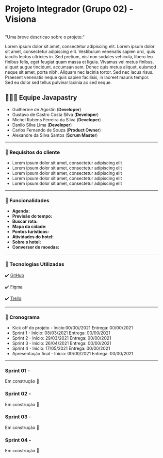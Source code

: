 
# Projeto Integrador (Grupo 02)  - Visiona  
<p align="center">
<img src="" >
</p>

"Uma breve descricao sobre o projeto:"

<p>Lorem ipsum dolor sit amet, consectetur adipiscing elit. Lorem ipsum dolor sit amet, consectetur adipiscing elit. Vestibulum venenatis sapien orci, quis iaculis lectus ultricies in. Sed pretium, nisl non sodales vehicula, libero leo finibus felis, eget feugiat quam massa et ligula. Vivamus vel metus finibus, aliquet augue tincidunt, accumsan sem. Donec quis metus aliquet, euismod neque sit amet, porta nibh. Aliquam nec lacinia tortor. Sed nec lacus risus. Praesent venenatis neque quis sapien facilisis, in laoreet mauris tempor. Sed eu dolor sed tellus pulvinar lacinia ac sed neque. </p>

 ## 👨🏽‍🎓 Equipe Javapastry
 
- Guilherme de Agostin (**Developer**)
- Gustavo de Castro Costa Silva (**Developer**)
- Michel Rubens Ferreira da Silva (**Developer**)
- Danilo Silva Lima (**Developer**)
- Carlos Fernando de Souza (**Product Owner**)
- Alexandre da Silva Santos (**Scrum Master**)



---
### 🔔  Requisitos do cliente
 * Lorem ipsum dolor sit amet, consectetur adipiscing elit
 * Lorem ipsum dolor sit amet, consectetur adipiscing elit
 * Lorem ipsum dolor sit amet, consectetur adipiscing elit
 * Lorem ipsum dolor sit amet, consectetur adipiscing elit
 * Lorem ipsum dolor sit amet, consectetur adipiscing elit

---

### 📱 Funcionalidades
- **Agenda:** 
- **Previsão do tempo:** 
- **Buscar rota:**
- **Mapa da cidade:**
- **Pontos turísticos:**
- **Atividades do hotel:**
- **Sobre o hotel:**
- **Conversor de moedas:**


---


### 🚀 Tecnologias Utilizadas

✔️ [GitHub](https://github.com)

✔️ [Figma](https://figma.com)

✔️ [Trello](https://trello.com/)

---

### 📅 Cronograma
- Kick off do projeto -  Início:00/00//2021 Entrega: 00/00/2021
- Sprint 1 - Início: 08/03/2021 Entrega: 00/00/2021
- Sprint 2 - Início: 29/03/2021 Entrega: 00/00/2021
- Sprint 3 - Início: 26/04/2021 Entrega: 00/00/2021
- Sprint 4 - Início: 17/05/2021 Entrega: 00/00/2021  
- Apresentação final - Início: 00/00/2021 Entrega: 00/00/2021

---

### Sprint 01 -

Em construção 🚧

### Sprint 02 -
Em construção 🚧
### Sprint 03 -
Em construção 🚧
### Sprint 04 -
Em construção 🚧

